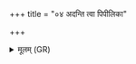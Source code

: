 +++
title = "०४ अदन्ति त्वा पिपीलिका"

+++
<details><summary>मूलम् (GR)</summary>

अदन्ति त्वा पिपीलिका  
वि वृश्चन्ति मयूर्यः ।  
सर्वे भल ब्रवाथ  
शार्कोटम् अरसं विषम् ॥
</details>